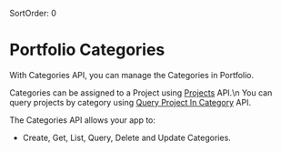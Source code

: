 SortOrder: 0
# Portfolio Categories

With Categories API, you can manage the Categories in Portfolio.

Categories can be assigned to a Project using [Projects](https://bo.wix.com/wix-docs/rest/drafts/projects/introduction) API.\n
You can query projects by category using [Query Project In Category](https://bo.wix.com/wix-docs/rest/drafts/projects/query-project-in-category) API.

The Categories API allows your app to:

*   Create, Get, List, Query, Delete and Update Categories.
